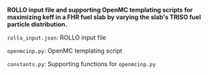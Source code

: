 **ROLLO input file and supporting OpenMC templating scripts for maximizing keff
in a FHR fuel slab by varying the slab's TRISO fuel particle distribution.**

`rollo_input.json`: ROLLO input file 

`openmcinp.py`: OpenMC templating script 

`constants.py`: Supporting functions for `openmcinp.py`
